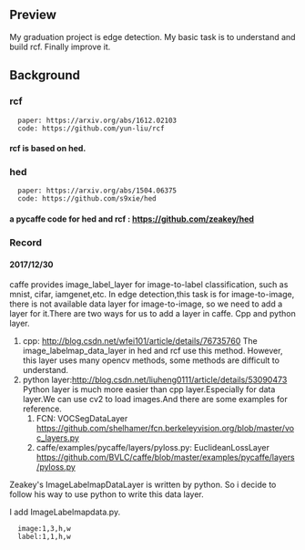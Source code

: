 ## Preview

My graduation project is edge detection. My basic task is to understand and build rcf. Finally improve it.

## Background

### rcf
      paper: https://arxiv.org/abs/1612.02103 
      code: https://github.com/yun-liu/rcf   
   
#### rcf is based on hed.

### hed 
      paper: https://arxiv.org/abs/1504.06375 
      code: https://github.com/s9xie/hed      

#### a pycaffe code for hed and rcf : https://github.com/zeakey/hed

### Record

#### 2017/12/30

   caffe provides image_label_layer for image-to-label classification, such as mnist, cifar, iamgenet,etc. In edge detection,this task is for image-to-image, there is not available data layer for image-to-image, so we need to add a layer for it.There are two ways for us to add a layer in caffe. Cpp and python layer.
   1. cpp: http://blog.csdn.net/wfei101/article/details/76735760
   The image_labelmap_data_layer in hed and rcf use this method. However, this layer uses many opencv methods, some methods are difficult to understand.
   2. python layer:http://blog.csdn.net/liuheng0111/article/details/53090473
   Python layer is much more easier than cpp layer.Especially for data layer.We can use cv2 to load images.And there are some examples for reference.
       1) FCN: VOCSegDataLayer
       https://github.com/shelhamer/fcn.berkeleyvision.org/blob/master/voc_layers.py
       2) caffe/examples/pycaffe/layers/pyloss.py: EuclideanLossLayer
       https://github.com/BVLC/caffe/blob/master/examples/pycaffe/layers/pyloss.py  
       
   Zeakey's ImageLabelmapDataLayer is written by python. So i decide to follow his way to use python to write this data layer.
   
   I add ImageLabelmapdata.py. 
   
      image:1,3,h,w
      label:1,1,h,w










